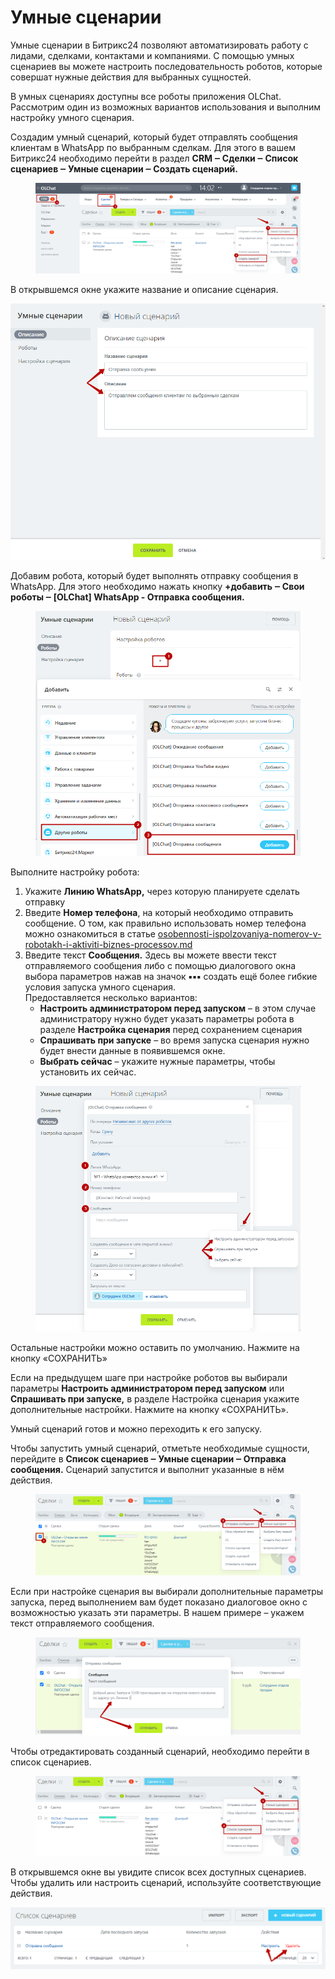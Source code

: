# Умные сценарии

Умные сценарии в Битрикс24 позволяют автоматизировать работу с лидами, сделками, контактами и компаниями. С помощью умных сценариев вы можете настроить последовательность роботов, которые совершат нужные действия для выбранных сущностей.

В умных сценариях доступны все роботы приложения OLChat. Рассмотрим один из возможных вариантов использования и выполним настройку умного сценария.

Создадим умный сценарий, который будет отправлять сообщения клиентам в WhatsApp по выбранным сделкам. Для этого в вашем Битрикс24 необходимо перейти в раздел **CRM ‒ Сделки ‒ Список сценариев ‒ Умные сценарии ‒ Создать сценарий.**

<figure><img src="../.gitbook/assets/image (936).png" alt=""><figcaption></figcaption></figure>

В открывшемся окне укажите название и описание сценария.

![](<../.gitbook/assets/image (91).png>)

Добавим робота, который будет выполнять отправку сообщения в WhatsApp. Для этого необходимо нажать кнопку **+добавить ‒ Свои роботы ‒ \[OLChat] WhatsApp - Отправка сообщения.**

<figure><img src="../.gitbook/assets/image (5) (1) (1) (1).png" alt=""><figcaption></figcaption></figure>

Выполните настройку робота:

1. Укажите **Линию WhatsApp,** через которую планируете сделать отправку
2. Введите **Номер телефона**, на который необходимо отправить сообщение. О том, как правильно использовать номер телефона можно ознакомиться в статье [osobennosti-ispolzovaniya-nomerov-v-robotakh-i-aktiviti-biznes-processov.md](osobennosti-ispolzovaniya-nomerov-v-robotakh-i-aktiviti-biznes-processov.md "mention")
3. Введите текст **Сообщения.** Здесь вы можете ввести текст отправляемого сообщения либо с помощью диалогового окна выбора параметров нажав на значок **▪▪▪** создать ещё более гибкие условия запуска умного сценария.\
   Предоставляется несколько вариантов:
   * **Настроить администратором перед запуском** – в этом случае администратору нужно будет указать параметры робота в разделе **Настройка сценария** перед сохранением сценария
   * **Спрашивать при запуске** – во время запуска сценария нужно будет внести данные в появившемся окне.
   * **Выбрать сейчас** – укажите нужные параметры, чтобы установить их сейчас.

<figure><img src="../.gitbook/assets/image (6) (1) (1) (1).png" alt=""><figcaption></figcaption></figure>

Остальные настройки можно оставить по умолчанию. Нажмите на кнопку «СОХРАНИТЬ»

Если на предыдущем шаге при настройке роботов вы выбирали параметры **Настроить администратором перед запуском** или **Спрашивать при запуске,** в разделе Настройка сценария укажите дополнительные настройки. Нажмите на кнопку «СОХРАНИТЬ».

Умный сценарий готов и можно переходить к его запуску.

Чтобы запустить умный сценарий, отметьте необходимые сущности, перейдите в **Список сценариев ‒ Умные сценарии ‒ Отправка сообщения.** Сценарий запустится и выполнит указанные в нём действия.

<figure><img src="../.gitbook/assets/image (937).png" alt=""><figcaption></figcaption></figure>

Если при настройке сценария вы выбирали дополнительные параметры запуска, перед выполнением вам будет показано диалоговое окно с возможностью указать эти параметры. В нашем примере – укажем текст отправляемого сообщения.

<figure><img src="../.gitbook/assets/image (938).png" alt=""><figcaption></figcaption></figure>

Чтобы отредактировать созданный сценарий, необходимо перейти в список сценариев.

<figure><img src="../.gitbook/assets/image (939).png" alt=""><figcaption></figcaption></figure>

В открывшемся окне вы увидите список всех доступных сценариев. Чтобы удалить или настроить сценарий, используйте соответствующие действия.

![](<../.gitbook/assets/image (72).png>)
